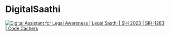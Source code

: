 # DigitalSaathi

[![Digital Assistant for Legal Awareness | Legal Saathi | SIH 2023 | SIH-1283 | Code Cachers](https://img.youtube.com/vi/_y2TjBJeH5Y/0.jpg)](https://www.youtube.com/watch?v=_y2TjBJeH5Y)
